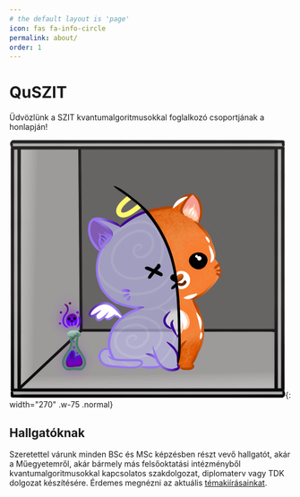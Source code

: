 ```yaml
---
# the default layout is 'page'
icon: fas fa-info-circle
permalink: about/
order: 1
---
```


# QuSZIT


Üdvözlünk a SZIT kvantumalgoritmusokkal foglalkozó csoportjának a honlapján!

![Desktop View](/assets/img/schrodingers-purple.png){: width="270" .w-75 .normal}

## Hallgatóknak

Szeretettel várunk minden BSc és MSc képzésben részt vevő hallgatót, akár a Műegyetemről,
akár bármely más felsőoktatási intézményből kvantumalgoritmusokkal kapcsolatos szakdolgozat,
diplomaterv vagy TDK dolgozat készítésére. Érdemes megnézni az aktuális [témakiírásainkat](./temak).
